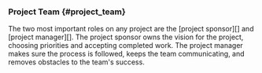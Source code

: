 ### Project Team {#project_team}

The two most important roles on any project are the [project sponsor][] and [project manager][].
The project sponsor owns the vision for the project, choosing priorities and accepting completed work.
The project manager makes sure the process is followed, keeps the team communicating, and removes obstacles to the team's success.
